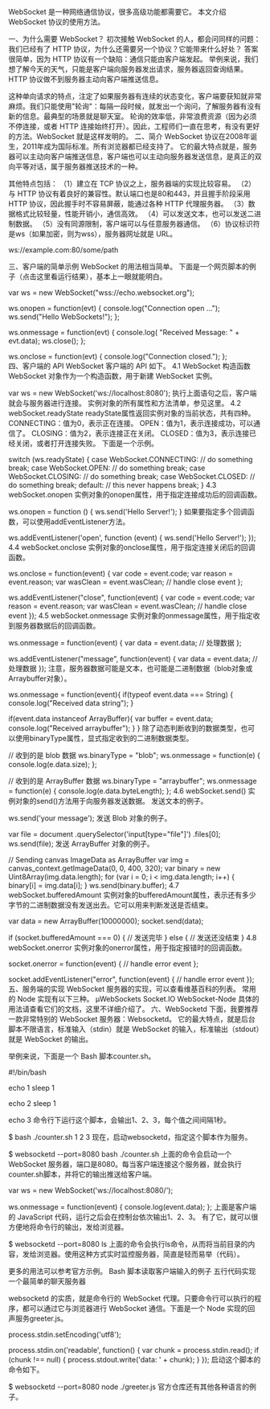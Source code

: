 
WebSocket 是一种网络通信协议，很多高级功能都需要它。
本文介绍 WebSocket 协议的使用方法。

一、为什么需要 WebSocket？
初次接触 WebSocket 的人，都会问同样的问题：我们已经有了 HTTP 协议，为什么还需要另一个协议？它能带来什么好处？
答案很简单，因为 HTTP 协议有一个缺陷：通信只能由客户端发起。
举例来说，我们想了解今天的天气，只能是客户端向服务器发出请求，服务器返回查询结果。HTTP 协议做不到服务器主动向客户端推送信息。

这种单向请求的特点，注定了如果服务器有连续的状态变化，客户端要获知就非常麻烦。我们只能使用"轮询"：每隔一段时候，就发出一个询问，了解服务器有没有新的信息。最典型的场景就是聊天室。
轮询的效率低，非常浪费资源（因为必须不停连接，或者 HTTP 连接始终打开）。因此，工程师们一直在思考，有没有更好的方法。WebSocket 就是这样发明的。
二、简介
WebSocket 协议在2008年诞生，2011年成为国际标准。所有浏览器都已经支持了。
它的最大特点就是，服务器可以主动向客户端推送信息，客户端也可以主动向服务器发送信息，是真正的双向平等对话，属于服务器推送技术的一种。

其他特点包括：
（1）建立在 TCP 协议之上，服务器端的实现比较容易。
（2）与 HTTP 协议有着良好的兼容性。默认端口也是80和443，并且握手阶段采用 HTTP 协议，因此握手时不容易屏蔽，能通过各种 HTTP 代理服务器。
（3）数据格式比较轻量，性能开销小，通信高效。
（4）可以发送文本，也可以发送二进制数据。
（5）没有同源限制，客户端可以与任意服务器通信。
（6）协议标识符是ws（如果加密，则为wss），服务器网址就是 URL。

ws://example.com:80/some/path

三、客户端的简单示例
WebSocket 的用法相当简单。
下面是一个网页脚本的例子（点击这里看运行结果），基本上一眼就能明白。

var ws = new WebSocket("wss://echo.websocket.org");

ws.onopen = function(evt) { 
  console.log("Connection open ..."); 
  ws.send("Hello WebSockets!");
};

ws.onmessage = function(evt) {
  console.log( "Received Message: " + evt.data);
  ws.close();
};

ws.onclose = function(evt) {
  console.log("Connection closed.");
};      
四、客户端的 API
WebSocket 客户端的 API 如下。
4.1 WebSocket 构造函数
WebSocket 对象作为一个构造函数，用于新建 WebSocket 实例。

var ws = new WebSocket('ws://localhost:8080');
执行上面语句之后，客户端就会与服务器进行连接。
实例对象的所有属性和方法清单，参见这里。
4.2 webSocket.readyState
readyState属性返回实例对象的当前状态，共有四种。
CONNECTING：值为0，表示正在连接。
OPEN：值为1，表示连接成功，可以通信了。
CLOSING：值为2，表示连接正在关闭。
CLOSED：值为3，表示连接已经关闭，或者打开连接失败。
下面是一个示例。

switch (ws.readyState) {
  case WebSocket.CONNECTING:
    // do something
    break;
  case WebSocket.OPEN:
    // do something
    break;
  case WebSocket.CLOSING:
    // do something
    break;
  case WebSocket.CLOSED:
    // do something
    break;
  default:
    // this never happens
    break;
}
4.3 webSocket.onopen
实例对象的onopen属性，用于指定连接成功后的回调函数。

ws.onopen = function () {
  ws.send('Hello Server!');
}
如果要指定多个回调函数，可以使用addEventListener方法。

ws.addEventListener('open', function (event) {
  ws.send('Hello Server!');
});
4.4 webSocket.onclose
实例对象的onclose属性，用于指定连接关闭后的回调函数。

ws.onclose = function(event) {
  var code = event.code;
  var reason = event.reason;
  var wasClean = event.wasClean;
  // handle close event
};

ws.addEventListener("close", function(event) {
  var code = event.code;
  var reason = event.reason;
  var wasClean = event.wasClean;
  // handle close event
});
4.5 webSocket.onmessage
实例对象的onmessage属性，用于指定收到服务器数据后的回调函数。

ws.onmessage = function(event) {
  var data = event.data;
  // 处理数据
};

ws.addEventListener("message", function(event) {
  var data = event.data;
  // 处理数据
});
注意，服务器数据可能是文本，也可能是二进制数据（blob对象或Arraybuffer对象）。

ws.onmessage = function(event){
  if(typeof event.data === String) {
    console.log("Received data string");
  }

  if(event.data instanceof ArrayBuffer){
    var buffer = event.data;
    console.log("Received arraybuffer");
  }
}
除了动态判断收到的数据类型，也可以使用binaryType属性，显式指定收到的二进制数据类型。

// 收到的是 blob 数据
ws.binaryType = "blob";
ws.onmessage = function(e) {
  console.log(e.data.size);
};

// 收到的是 ArrayBuffer 数据
ws.binaryType = "arraybuffer";
ws.onmessage = function(e) {
  console.log(e.data.byteLength);
};
4.6 webSocket.send()
实例对象的send()方法用于向服务器发送数据。
发送文本的例子。

ws.send('your message');
发送 Blob 对象的例子。

var file = document
  .querySelector('input[type="file"]')
  .files[0];
ws.send(file);
发送 ArrayBuffer 对象的例子。

// Sending canvas ImageData as ArrayBuffer
var img = canvas_context.getImageData(0, 0, 400, 320);
var binary = new Uint8Array(img.data.length);
for (var i = 0; i < img.data.length; i++) {
  binary[i] = img.data[i];
}
ws.send(binary.buffer);
4.7 webSocket.bufferedAmount
实例对象的bufferedAmount属性，表示还有多少字节的二进制数据没有发送出去。它可以用来判断发送是否结束。

var data = new ArrayBuffer(10000000);
socket.send(data);

if (socket.bufferedAmount === 0) {
  // 发送完毕
} else {
  // 发送还没结束
}
4.8 webSocket.onerror
实例对象的onerror属性，用于指定报错时的回调函数。

socket.onerror = function(event) {
  // handle error event
};

socket.addEventListener("error", function(event) {
  // handle error event
});
五、服务端的实现
WebSocket 服务器的实现，可以查看维基百科的列表。
常用的 Node 实现有以下三种。
µWebSockets
Socket.IO
WebSocket-Node
具体的用法请查看它们的文档，这里不详细介绍了。
六、WebSocketd
下面，我要推荐一款非常特别的 WebSocket 服务器：Websocketd。
它的最大特点，就是后台脚本不限语言，标准输入（stdin）就是 WebSocket 的输入，标准输出（stdout）就是 WebSocket 的输出。

举例来说，下面是一个 Bash 脚本counter.sh。

#!/bin/bash

echo 1
sleep 1

echo 2
sleep 1

echo 3
命令行下运行这个脚本，会输出1、2、3，每个值之间间隔1秒。

$ bash ./counter.sh
1
2
3
现在，启动websocketd，指定这个脚本作为服务。

$ websocketd --port=8080 bash ./counter.sh
上面的命令会启动一个 WebSocket 服务器，端口是8080。每当客户端连接这个服务器，就会执行counter.sh脚本，并将它的输出推送给客户端。

var ws = new WebSocket('ws://localhost:8080/');

ws.onmessage = function(event) {
  console.log(event.data);
};
上面是客户端的 JavaScript 代码，运行之后会在控制台依次输出1、2、3。
有了它，就可以很方便地将命令行的输出，发给浏览器。

$ websocketd --port=8080 ls
上面的命令会执行ls命令，从而将当前目录的内容，发给浏览器。使用这种方式实时监控服务器，简直是轻而易举（代码）。

更多的用法可以参考官方示例。
Bash 脚本读取客户端输入的例子
五行代码实现一个最简单的聊天服务器

websocketd 的实质，就是命令行的 WebSocket 代理。只要命令行可以执行的程序，都可以通过它与浏览器进行 WebSocket 通信。下面是一个 Node 实现的回声服务greeter.js。

process.stdin.setEncoding('utf8');

process.stdin.on('readable', function() {
  var chunk = process.stdin.read();
  if (chunk !== null) {
    process.stdout.write('data: ' + chunk);
  }
});
启动这个脚本的命令如下。

$ websocketd --port=8080 node ./greeter.js
官方仓库还有其他各种语言的例子。
